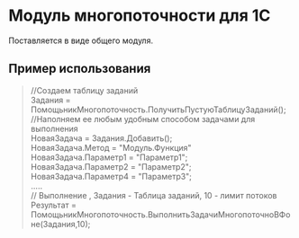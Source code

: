 # Модуль многопоточности для 1С
Поставляется в виде общего модуля. 
## Пример использования
>//Создаем таблицу заданий  
>Задания = ПомощьникМногопоточность.ПолучитьПустуюТаблицуЗаданий();  
>//Наполняем ее любым удобным способом задачами для выполнения  
>НоваяЗадача = Задания.Добавить();  
>НоваяЗадача.Метод = "Модуль.Функция"  
>НоваяЗадача.Параметр1 = "Параметр1";  
>НоваяЗадача.Параметр2 = "Параметр2";  
>НоваяЗадача.Параметр4 = "Параметр3";  
>.....  
>// Выполнение , Задания - Таблица заданий, 10 - лимит потоков  
>Результат = ПомощьникМногопоточность.ВыполнитьЗадачиМногопоточноВФоне(Задания,10);  
